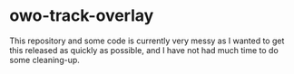 # owo-track-overlay

This repository and some code is currently very messy as I wanted to get this released as quickly as possible, and I have not had much time to do some cleaning-up.
